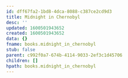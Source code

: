 ```yaml
---
id: dff67fa2-1bd8-4dca-8088-c387ce2cd9d3
title: Midnight in Chernobyl
desc: ''
updated: 1600501943652
created: 1600501943652
data: {}
fname: books.midnight_in_chernobyl
stub: false
parent: c992f0a7-674b-4114-9033-2ef3c1d45706
children: []
hpath: books.midnight_in_chernobyl
---
```

## 
